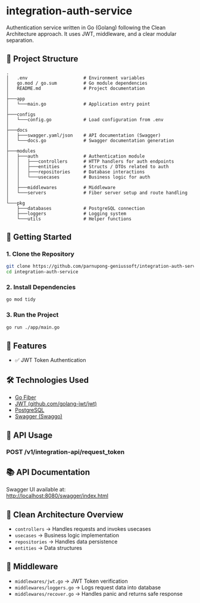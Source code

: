 # integration-auth-service

Authentication service written in Go (Golang) following the Clean Architecture approach. It uses JWT, middleware, and a clear modular separation.

## 🔧 Project Structure

```
.
│   .env                     # Environment variables
│   go.mod / go.sum          # Go module dependencies
│   README.md                # Project documentation
│
├───app
│   └───main.go              # Application entry point
│
├───configs
│   └───config.go            # Load configuration from .env
│
├───docs
│   ├───swagger.yaml/json    # API documentation (Swagger)
│   └───docs.go              # Swagger documentation generation
│
├───modules
│   ├───auth                 # Authentication module
│   │   ├───controllers      # HTTP handlers for auth endpoints
│   │   ├───entities         # Structs / DTOs related to auth
│   │   ├───repositories     # Database interactions
│   │   └───usecases         # Business logic for auth
│   │
│   ├───middlewares          # Middleware
│   └───servers              # Fiber server setup and route handling
│
└───pkg
    ├───databases            # PostgreSQL connection
    ├───loggers              # Logging system
    └───utils                # Helper functions
```

## 🚀 Getting Started

### 1. Clone the Repository

```bash
git clone https://github.com/parnupong-geniussoft/integration-auth-service.git
cd integration-auth-service
```

### 2. Install Dependencies

```bash
go mod tidy
```

### 3. Run the Project

```bash
go run ./app/main.go
```

## 📌 Features

- ✅ JWT Token Authentication

## 🛠 Technologies Used

- [Go Fiber](https://gofiber.io/)
- [JWT (github.com/golang-jwt/jwt)](https://github.com/golang-jwt/jwt)
- [PostgreSQL](https://www.postgresql.org/)
- [Swagger (Swaggo)](https://github.com/swaggo/swag)

## 📄 API Usage

### POST /v1/integration-api/request_token

## 📚 API Documentation

Swagger UI available at:  
[http://localhost:8080/swagger/index.html](http://localhost:8080/swagger/index.html)

## 🧹 Clean Architecture Overview

- `controllers` → Handles requests and invokes usecases
- `usecases` → Business logic implementation
- `repositories` → Handles data persistence
- `entities` → Data structures

## 📁 Middleware

- `middlewares/jwt.go` → JWT Token verification
- `middlewares/loggers.go` → Logs request data into database
- `middlewares/recover.go` → Handles panic and returns safe response
